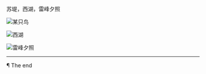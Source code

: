 苏堤，西湖，雷峰夕照

![某只鸟](https://raw.githubusercontent.com/d0u9/blog/master/pics/2016-A/2016-05-13/Image00001.jpg)

![西湖](https://raw.githubusercontent.com/d0u9/blog/blob/master/pics/2016-A/2016-05-13/Image00002.jpg)

![雷峰夕照](https://raw.githubusercontent.com/d0u9/blog/master/pics/2016-A/2016-05-13/Image00003.jpg)

---

¶ The end

